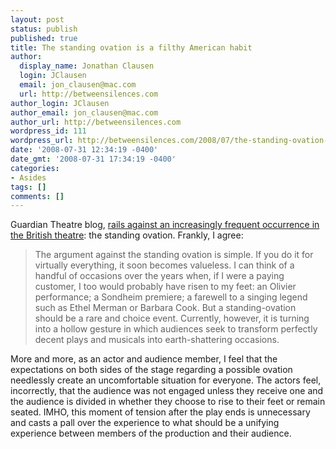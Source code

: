 ```yaml
---
layout: post
status: publish
published: true
title: The standing ovation is a filthy American habit
author:
  display_name: Jonathan Clausen
  login: JClausen
  email: jon_clausen@mac.com
  url: http://betweensilences.com
author_login: JClausen
author_email: jon_clausen@mac.com
author_url: http://betweensilences.com
wordpress_id: 111
wordpress_url: http://betweensilences.com/2008/07/the-standing-ovation-is-a-filthy-american-habit/
date: '2008-07-31 12:34:19 -0400'
date_gmt: '2008-07-31 17:34:19 -0400'
categories:
- Asides
tags: []
comments: []
---
```

<p>Guardian Theatre blog, <a href="http://blogs.guardian.co.uk/theatre/2008/07/standing_ovation.html">rails against an increasingly frequent occurrence in the British theatre</a>: the standing ovation.  Frankly, I agree:</p>
<blockquote cite="http://blogs.guardian.co.uk/theatre/2008/07/standing_ovation.html"><p>
The argument against the standing ovation is simple. If you do it for virtually everything, it soon becomes valueless. I can think of a handful of occasions over the years when, if I were a paying customer, I too would probably have risen to my feet: an Olivier performance; a Sondheim premiere; a farewell to a singing legend such as Ethel Merman or Barbara Cook. But a standing-ovation should be a rare and choice event. Currently, however, it is turning into a hollow gesture in which audiences seek to transform perfectly decent plays and musicals into earth-shattering occasions.
</p></blockquote>
<p>More and more, as an actor and audience member, I feel that the expectations on both sides of the stage regarding a possible ovation needlessly create an uncomfortable situation for everyone.  The actors feel, incorrectly, that the audience was not engaged unless they receive one and the audience is divided in whether they choose to rise to their feet or remain seated.  IMHO, this moment of tension after the play ends is unnecessary and casts a pall over the experience to what should be a unifying experience between members of the production and their audience.</p>
